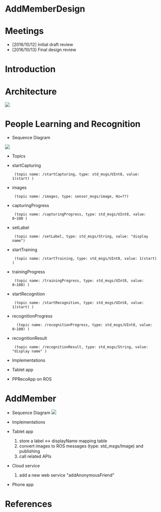# AddMemberDesign

# Meetings
* [2016/10/12] Initial draft review
* [2016/10/13] Final design review

# Introduction

# Architecture
![](https://docs.google.com/drawings/d/1hBYZEY3nbv3LDb4_GBEzU-ImwHIez7PBUzLJudvB6HE/pub?w=1125&h=731)

# People Learning and Recognition
* Sequence Diagram

![](https://www.websequencediagrams.com/cgi-bin/cdraw?lz=VGl0bGUgcGVvcGxlTGVhcm5pbmcgYW5kAAwHUmVjb2duaXRpb24KCgpQYXJ0aWNpcGFudCBUYWJsZXQABg1QUFJlY29BcHAKIwAeDG9wZW5GYWNlCgpub3RlIGxlZnQgb2YAOgc6CiAgICBsAHIIZXZlbnQgY29tZXMKZW5kIG5vdAAiFgAyBXByZXZpZXcAPgUgKCAgICApAAELKQA3CwCBKAYtPgCBGgk6IHJvc3NlcnZpY2UgY2FsbCAvdHJhaW4AgXsFIm5hbWU6ICdMYWJlbCciACcYdG9waWM6IC9pbWFnZXMKAIF2CS0-AIFVBwAZDGNhcHR1cmluZ1Byb2dyZXNzICgxMCUpAARYMgBEGC4uLgB2WgCBTAUAg2EFcmlnaACDYgUAhAsKICAgIHN0YXJ0IACCZQVpbmcgdGhlIG1vZGVsAINKI3N0b3Agc2VuZGluZyAAgmwHAIQZCgoAgmAfAGsIAIJvDwAFMACCUgUAOjAzAFMXLi4uAIEDMwCCWgoAhjYUcgCHJwoAhjYXAIVnJHdob2FtaSAicmVxdWVzdDogJ3lvJyIAhWEmAIYHJQCFARgAhi4WAIcgCHJlc3BvbmQgWwCBWwtSZXN1bHRzXQoKCgoKCg&s=modern-blue)

* Topics 
 * startCapturing
 
        (topic name: /startCapturing, type: std_msgs/UInt8, value: 1(start) )

 * images 

        (topic name: /images, type: sensor_msgs/image, Hz=??)
         
 * capturingProgress 
 
        (topic name: /capturingProgress, type: std_msgs/UInt8, value: 0~100 )

 * setLabel 
 
        (topic name: /setLabel, type: std_msgs/String, value: "display name")
 
 * startTraining 
        
        (topic name: /startTraining, type: std_msgs/UInt8, value: 1(start) )
 
 * trainingProgress 
         
        (topic name: /trainingProgress, type: std_msgs/UInt8, value: 0~100) )
 
 * startRecognition 
 
        (topic name: /startRecognition, type: std_msgs/UInt8, value: 1(start) )
 
 * recognitionProgress
 
         (topic name: /recognitionProgress, type: std_msgs/UInt8, value: 0~100) )
         
 * recognitionResult 
 
        (topic name: /recognitionResult, type: std_msgs/String, value: "display name" )

* Implementations
 * Tablet app
 * PPRecoApp on ROS


# AddMember
* Sequence Diagram
![](https://www.websequencediagrams.com/cgi-bin/cdraw?lz=VGl0bGUgYWRkTWVtYmVyIEZsb3cKClBhcnRpY2lwYW50IFJvYm90AAUNQ2xvdWQAFw1QaG9uZQoKACYFLT4AGwU6IGxvZ2luIHJlcS4KAC0FLT4ARgUADwpzcC4odG9rZW4pCm5vdGUgbGVmdCBvZgBrByAgIACBDQtldmVudAplbmQgbm90AGEKAEsHW29wdC1pbl0gZ2VuZXJhdGVBUEtRUkNvZGUKAEgTOgBXBVtRUjFdAEgKAIE1BwCBRQU6ABYHAIFSBQALCWluc3RhbGwgYXBwAAsPbGF1bmNoABQFAIF1EGFkZEFub255bW91c0ZyaWVuZACCDQUgKGRpc3BsYXlOYW1lLCByb2JvdElkKQCCIQgAgjsHAIFGCFVzZXIAgh0GcmlnaACCHwUAgn4GICAgIAA-CwCCLwV1c2VybgAFCHBhc3N3ACIGAF0HAII5CwCDCA8AgRYVc3AuICgASwgsAEkHKQCCcBAAgm4JY2Nlc3MAgnMHAIJeGzIAgmgRAIJuDDJdAIMcGWJsb2NrZQCBOQwAgxYOc2NhbgB4DQCCKA8Ag1gHAIIQGQBHEQCFMxkAg3MIAIU6EgAsDwCDVwVzACgUABEJc3AuKACDfgVMaXN0ADcKAIUFB3RyeUNvbm5lY3QAhwQHAIUQBgCGRgd3ZWJydGMgY2FsbACFUhl1bgCCJhIKCg&s=modern-blue)


* Implementations
 * Tablet app
 
    1. store a label <-> displayName mapping table
    2. convert images to ROS messages (type: std_msgs/Image) and publishing 
    3. call related APIs
    
  
 * Cloud service
 
    1. add a new web service "addAnonymousFriend"
   
 * Phone app

# References

